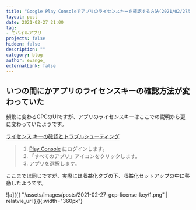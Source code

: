 ```yaml
---
title: "Google Play Consoleでアプリのライセンスキーを確認する方法(2021/02/27版)"
layout: post
date: 2021-02-27 21:00
tag: 
- モバイルアプリ
projects: false
hidden: false
description: ""
category: blog
author: evange_
externalLink: false
---
```


## いつの間にかアプリのライセンスキーの確認方法が変わっていた

頻繁に変わるGPCのUIですが、アプリのライセンスキーはここでの説明から更に変わっていたようです。

[ライセンス キーの確認とトラブルシューティング](https://support.google.com/googleplay/android-developer/answer/186113?hl=ja)

>1. [Play Console](https://play.google.com/console/u/0/signup) にログインします。  
>2. 「すべてのアプリ」アイコンをクリックします。  
>3. アプリを選択します。

ここまでは同じですが、実際には収益化タブの下、収益化セットアップの中に移動したようです。

![a]({{ "/assets/images/posts/2021-02-27-gcp-license-key/1.png" | relatvie_url }}){:width="360px"}


